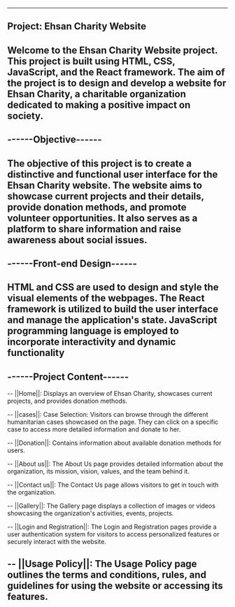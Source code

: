 ------------------------------
Project: Ehsan Charity Website
------------------------------
Welcome to the Ehsan Charity Website project. This project is built using HTML, CSS, JavaScript, and the React framework. The aim of the project is to design and develop a website for Ehsan Charity, a charitable organization dedicated to making a positive impact on society.
------------------------------

------Objective------
------------------------------
The objective of this project is to create a distinctive and functional user interface for the Ehsan Charity website. The website aims to showcase current projects and their details, provide donation methods, and promote volunteer opportunities. It also serves as a platform to share information and raise awareness about social issues.
------------------------------

------Front-end Design------
------------------------------
HTML and CSS are used to design and style the visual elements of the webpages. The React framework is utilized to build the user interface and manage the application's state. JavaScript programming language is employed to incorporate interactivity and dynamic functionality
------------------------------

------Project Content------
------------------------------
-- ||Home||: Displays an overview of Ehsan Charity, showcases current projects, and provides donation methods.

-- ||cases||: Case Selection: Visitors can browse through the different humanitarian cases showcased on the page. They can click on a specific case to access more detailed information and donate to her.

-- ||Donation||: Contains information about available donation methods for users.

-- ||About us||: The About Us page provides detailed information about the organization, its mission, vision, values, and the team behind it.

-- ||Contact us||: The Contact Us page allows visitors to get in touch with the organization.

-- ||Gallery||: The Gallery page displays a collection of images or videos showcasing the organization's activities, events, projects.

-- ||Login and Registration||: The Login and Registration pages provide a user authentication system for visitors to access personalized features or securely interact with the website.

-- ||Usage Policy||: The Usage Policy page outlines the terms and conditions, rules, and guidelines for using the website or accessing its features.
------------------------------




